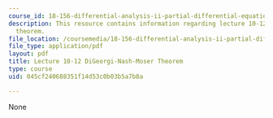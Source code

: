 ```yaml
---
course_id: 18-156-differential-analysis-ii-partial-differential-equations-and-fourier-analysis-spring-2016
description: This resource contains information regarding lecture 10-12, DiGeorgi-Nash-Moser
  theorem.
file_location: /coursemedia/18-156-differential-analysis-ii-partial-differential-equations-and-fourier-analysis-spring-2016/045cf240688351f14d53c0b03b5a7b8a_MIT18_156S16_lec10-12.pdf
file_type: application/pdf
layout: pdf
title: Lecture 10-12 DiGeorgi-Nash-Moser Theorem
type: course
uid: 045cf240688351f14d53c0b03b5a7b8a

---
```

None